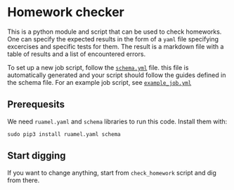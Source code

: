 # Homework checker #

This is a python module and script that can be used to check homeworks. One can
specify the expected results in the form of a `yaml` file specifying excercises
and specific tests for them. The result is a markdown file with a table of
results and a list of encountered errors.

To set up a new job script, follow the [`schema.yml`](schema/schema.yml) file.
this file is automatically generated and your script should follow the guides
defined in the schema file. For an example job script, see
[`example_job.yml`](tests/example_job.yml)

## Prerequesits ##
We need `ruamel.yaml` and `schema` libraries to run this code. Install them
with:
```
sudo pip3 install ruamel.yaml schema
```

## Start digging ##
If you want to change anything, start from `check_homework` script and dig from
there.
